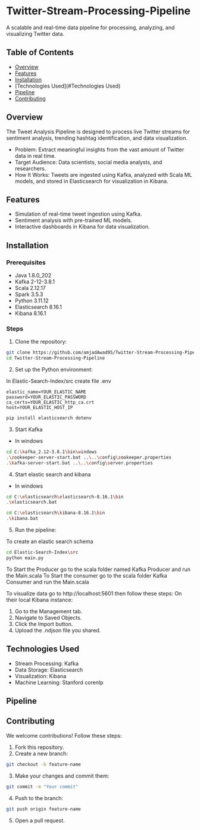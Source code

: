 # Twitter-Stream-Processing-Pipeline

A scalable and real-time data pipeline for processing, analyzing, and visualizing Twitter data.


## Table of Contents

- [Overview](#Overview)
- [Features](#Features)
- [Installation](#Installation)
- [Technologies Used](#Technologies Used)
- [Pipeline](#Pipeline)
- [Contributing](#Contributing)

## Overview

The Tweet Analysis Pipeline is designed to process live Twitter streams for sentiment analysis, trending hashtag identification, and data visualization.

- Problem: Extract meaningful insights from the vast amount of Twitter data in real time.
- Target Audience: Data scientists, social media analysts, and researchers.
- How It Works: Tweets are ingested using Kafka, analyzed with Scala ML models, and stored in Elasticsearch for visualization in Kibana.

## Features

- Simulation of real-time tweet ingestion using Kafka.
- Sentiment analysis with pre-trained ML models.
- Interactive dashboards in Kibana for data visualization.

## Installation

### Prerequisites

- Java 1.8.0_202
- Kafka 2-12-3.8.1
- Scala 2.12.17
- Spark 3.5.3
- Python 3.11.12
- Elasticsearch 8.16.1
- Kibana 8.16.1

### Steps

1. Clone the repository:

```bash
git clone https://github.com/amjadAwad95/Twitter-Stream-Processing-Pipeline.git
cd Twitter-Stream-Processing-Pipeline
```

2. Set up the Python environment:

In Elastic-Search-Index/src create file .env

```
elastic_name=YOUR_ELASTIC_NAME
password=YOUR_ELASTIC_PASSWORD
ca_certs=YOUR_ELASTIC_http_ca.crt
host=YOUR_ELASTIC_HOST_IP
```
```bash
pip install elasticsearch dotenv
```

3. Start Kafka

- In windows

```bash
cd C:\kafka_2.12-3.8.1\bin\windows
.\zookeeper-server-start.bat ..\..\config\zookeeper.properties
.\kafka-server-start.bat ..\..\config\server.properties
```

4. Start elastic search and kibana

- In windows

```bash
cd C:\elasticsearch\elasticsearch-8.16.1\bin
.\elasticsearch.bat
```

```bash
cd C:\elasticsearch\kibana-8.16.1\bin
.\kibana.bat
```

5. Run the pipeline:

To create an elastic search schema
```bash
cd Elastic-Search-Index\src
python main.py
```

To Start the Producer go to the scala folder named Kafka Producer and run the Main.scala
To Start the consumer go to the scala folder Kafka Consumer and run the Main.scala

To visualize data go to http://localhost:5601 then follow these steps:
On their local Kibana instance:
1. Go to the Management tab.
2. Navigate to Saved Objects.
3. Click the Import button.
4. Upload the .ndjson file you shared.

## Technologies Used

- Stream Processing: Kafka
- Data Storage: Elasticsearch
- Visualization: Kibana
- Machine Learning: Stanford corenlp

## Pipeline

## Contributing

We welcome contributions! Follow these steps:

1. Fork this repository.
2. Create a new branch:
```bash
git checkout -b feature-name
```
3. Make your changes and commit them:
```bash
git commit -m "Your commit"
```
4. Push to the branch:
```bash
git push origin feature-name
```
5. Open a pull request.

